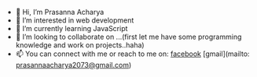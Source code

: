- 👋 Hi, I’m Prasanna Acharya
- 👀 I’m interested in web development
- 🌱 I’m currently learning JavaScript
- 💞️ I’m looking to collaborate on ...(first let me have some programming knowledge and work on projects..haha)
- 📫 You can connect with me or reach to me on: [facebook](https://www.facebook.com/prasanna.acharya.775/) [gmail](mailto: prasannaacharya2073@gmail.com)

<!---
imprasanna/imprasanna is a ✨ special ✨ repository because its `README.md` (this file) appears on your GitHub profile.
You can click the Preview link to take a look at your changes.
--->
